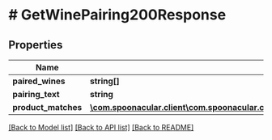 # # GetWinePairing200Response

## Properties

Name | Type | Description | Notes
------------ | ------------- | ------------- | -------------
**paired_wines** | **string[]** |  |
**pairing_text** | **string** |  |
**product_matches** | [**\com.spoonacular.client\com.spoonacular.client.model\GetWinePairing200ResponseProductMatchesInner[]**](GetWinePairing200ResponseProductMatchesInner.md) |  |

[[Back to Model list]](../../README.md#models) [[Back to API list]](../../README.md#endpoints) [[Back to README]](../../README.md)
